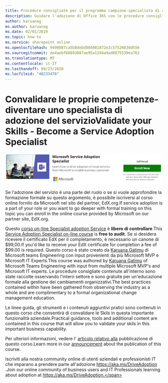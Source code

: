 ```yaml
---
title: Procedure consigliate per il programma campione-specialista di adozione del servizio
description: Guidare l'adozione di Office 365 con le procedure consigliate del programma Champion
author: karuanag
ms.author: karuanag
ms.date: 02/01/2019
ms.topic: how-to
ms.service: sharepoint online
ms.openlocfilehash: 9490887ca5b8debd804081872e2c57526838d556
ms.sourcegitcommit: ee4aebf60893887ae95a1294a9ad8975539ea762
ms.translationtype: MT
ms.contentlocale: it-IT
ms.lasthandoff: 09/23/2020
ms.locfileid: "48233478"
---
```

# <a name="validate-your-skills---become-a-service-adoption-specialist"></a><span data-ttu-id="45ae1-103">Convalidare le proprie competenze-diventare uno specialista di adozione del servizio</span><span class="sxs-lookup"><span data-stu-id="45ae1-103">Validate your Skills - Become a Service Adoption Specialist</span></span>

![Tirocinio specialistico sull'adozione del servizio](media/champs_sascourse.png)

<span data-ttu-id="45ae1-105">Se l'adozione del servizio è una parte del ruolo o se si vuole approfondire la formazione formale su questo argomento, è possibile iscriversi al corso online fornito da Microsoft nel sito del partner, EdX.org.</span><span class="sxs-lookup"><span data-stu-id="45ae1-105">If service adoption is a part of your role or you want to go deeper with formal training on this topic you can enroll in the online course provided by Microsoft on our partner site, EdX.org.</span></span> 

<span data-ttu-id="45ae1-106">Questo [corso on-line Specialist adoption Service](https://aka.ms/AdoptionCert) è **libero di controllare**.</span><span class="sxs-lookup"><span data-stu-id="45ae1-106">This [Service Adoption Specialist on-line course](https://aka.ms/AdoptionCert) is **free to audit**.</span></span>  <span data-ttu-id="45ae1-107">Se si desidera ricevere il certificato EdX per il completamento, è necessario un canone di $99,00.</span><span class="sxs-lookup"><span data-stu-id="45ae1-107">If you'd like to receive your EdX certificate for completion a fee of $99.00 is required.</span></span>  <span data-ttu-id="45ae1-108">Questo corso è stato creato da [Karuana Gatimu](https://linkedin.com/in/karuanagatimu) di Microsoft teams Engineering con input provenienti da più Microsoft MVP e Microsoft IT Experts.</span><span class="sxs-lookup"><span data-stu-id="45ae1-108">This course was authored by [Karuana Gatimu](https://linkedin.com/in/karuanagatimu) of Microsoft Teams Engineering with input from multiple Microsoft MVP's and Microsoft IT experts.</span></span>  <span data-ttu-id="45ae1-109">Le procedure consigliate contenute all'interno sono state raccolte osservando l'intero settore e sono gratuite per un'educazione formale alla gestione dei cambiamenti organizzativi.</span><span class="sxs-lookup"><span data-stu-id="45ae1-109">The best practices contained within have been gathered from observing the industry as a whole and are complimentary to a formal organizational change management education.</span></span>  

<span data-ttu-id="45ae1-110">Le linee guida, gli strumenti e i contenuti aggiuntivi pratici sono contenuti in questo corso che consentirà di convalidare le Skils in questa importante funzionalità aziendale.</span><span class="sxs-lookup"><span data-stu-id="45ae1-110">Practical guidance, tools and additional content are contained in this course that will allow you to validate your skils in this important business capability.</span></span>  

<span data-ttu-id="45ae1-111">Per ulteriori informazioni, vedere l' [articolo relativo alla](https://aka.ms/AdoptionCertAnnouncement) pubblicazione di questo corso.</span><span class="sxs-lookup"><span data-stu-id="45ae1-111">Learn more in our [announcement](https://aka.ms/AdoptionCertAnnouncement) about the publication of this course.</span></span> 

<span data-ttu-id="45ae1-112">Iscriviti alla nostra community online di utenti aziendali e professionisti IT che imparano a prendere parte all'adozione https://aka.ms/DriveAdoption .</span><span class="sxs-lookup"><span data-stu-id="45ae1-112">Join our online community of business users and IT Professionals learning about adoption at https://aka.ms/DriveAdoption.</span></span> 
